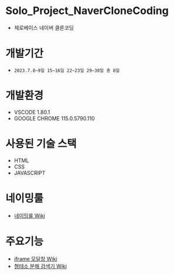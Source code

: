 # Solo_Project_NaverCloneCoding
+ 제로베이스 네이버 클론코딩
# 개발기간
+ `2023.7.8~9일 15~16일 22~23일 29~30일 총 8일`
# 개발환경
+ VSCODE 1.80.1
+ GOOGLE CHROME 115.0.5790.110

# 사용된 기술 스택
+ HTML
+ CSS
+ JAVASCRIPT
# 네이밍룰
+ [네이밍룰 Wiki](https://github.com/wkjproject/personal/wiki/Naming-Rule)
# 주요기능
+ [iframe 모달창 Wiki](https://github.com/wkjproject/personal/wiki/iframe-%EB%AA%A8%EB%8B%AC%EC%B0%BD)
+ [형태소 분해 검색기 Wiki](https://github.com/wkjproject/personal/wiki/%ED%98%95%ED%83%9C%EC%86%8C-%EB%B6%84%ED%95%B4-%EA%B2%80%EC%83%89)
